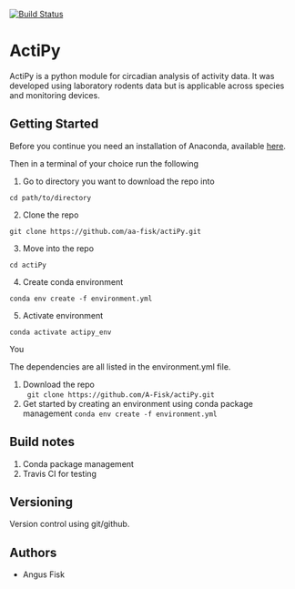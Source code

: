 [![Build Status](https://travis-ci.org/A-Fisk/actigraphy_analysis.png?branch=master)](https://travis-ci.org/A-Fisk/actigraphy_analysis)  


# ActiPy

ActiPy is a python module for circadian analysis of activity data.
It was developed using laboratory
rodents data but is applicable across species and monitoring devices.

## Getting Started

Before you continue you need an installation of Anaconda, available 
[here](https://www.anaconda.com/download).

Then in a terminal of your choice run the following 

1. Go to directory you want to download the repo into 
```
cd path/to/directory
```

2. Clone the repo 
```
git clone https://github.com/aa-fisk/actiPy.git
```

3. Move into the repo
``` 
cd actiPy
```

4. Create conda environment
``` 
conda env create -f environment.yml
```

5. Activate environment
```
conda activate actipy_env
```

You 





The dependencies are all listed in the environment.yml file.  
1. Download the repo  
``` git clone https://github.com/A-Fisk/actiPy.git```  
2. Get started by creating an environment using conda package management
``` conda env create -f environment.yml ``` 

## Build notes  

1. Conda package management  
2. Travis CI for testing  

## Versioning

Version control using git/github. 

## Authors  

- Angus Fisk 




